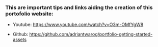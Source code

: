 ### This are important tips and links aiding the creation of this portofolio website:

- Youtube: https://www.youtube.com/watch?v=O3m-OMfYgW8

- Github: https://github.com/adriantwarog/portfolio-getting-started-assets

